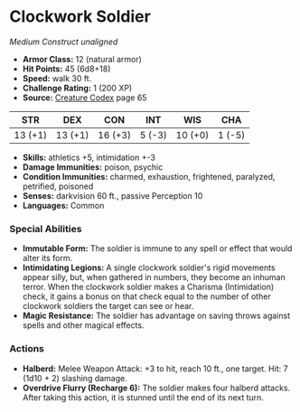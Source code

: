 # Clockwork Soldier

*Medium* *Construct* *unaligned*

- **Armor Class:** 12 (natural armor)
- **Hit Points:** 45 (6d8+18)
- **Speed:** walk 30 ft.
- **Challenge Rating:** 1 (200 XP)
- **Source:** [Creature Codex](https://koboldpress.com/kpstore/product/creature-codex-for-5th-edition-dnd) page 65

| STR | DEX | CON | INT | WIS | CHA |
| --- | --- | --- | --- | --- | --- |
| 13 (+1) | 13 (+1) | 16 (+3) | 5 (-3) | 10 (+0) | 1 (-5) |

- **Skills:** athletics +5, intimidation +-3
- **Damage Immunities:** poison, psychic
- **Condition Immunities:** charmed, exhaustion, frightened, paralyzed, petrified, poisoned
- **Senses:** darkvision 60 ft., passive Perception 10
- **Languages:** Common

### Special Abilities

- **Immutable Form:** The soldier is immune to any spell or effect that would alter its form.
- **Intimidating Legions:** A single clockwork soldier's rigid movements appear silly, but, when gathered in numbers, they become an inhuman terror. When the clockwork soldier makes a Charisma (Intimidation) check, it gains a bonus on that check equal to the number of other clockwork soldiers the target can see or hear.
- **Magic Resistance:** The soldier has advantage on saving throws against spells and other magical effects.

### Actions

- **Halberd:** Melee Weapon Attack: +3 to hit, reach 10 ft., one target. Hit: 7 (1d10 + 2) slashing damage.
- **Overdrive Flurry (Recharge 6):** The soldier makes four halberd attacks. After taking this action, it is stunned until the end of its next turn.



